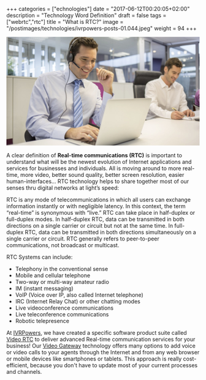 +++
categories = ["echnologies"]
date = "2017-06-12T00:20:05+02:00"
description = "Technology Word Definition"
draft = false
tags = ["webrtc","rtc"]
title = "What is RTC?"
image = "/postimages/technologies/ivrpowers-posts-01.044.jpeg"
weight = 94
+++

![Lorem Ipsum](/postimages/technologies/ivrpowers-posts-01.044.jpeg)

A clear definition of **Real-time communications (RTC)** is important to understand what will be the newest evolution of Internet applications and services for businesses and individuals. All is moving around to more real-time, more video, better sound quality, better screen resolution, easier human-interfaces… RTC technology helps to share together most of our senses thru digital networks at light’s speed:

RTC is any mode of telecommunications in which all users can exchange information instantly or with negligible latency. In this context, the term “real-time” is synonymous with “live.” RTC can take place in half-duplex or full-duplex modes. In half-duplex RTC, data can be transmitted in both directions on a single carrier or circuit but not at the same time. In full-duplex RTC, data can be transmitted in both directions simultaneously on a single carrier or circuit. RTC generally refers to peer-to-peer communications, not broadcast or multicast.

RTC Systems can include:

* Telephony in the conventional sense
* Mobile and cellular telephone
* Two-way or multi-way amateur radio
* IM (instant messaging)
* VoIP (Voice over IP, also called Internet telephone)
* IRC (Internet Relay Chat) or other chatting modes
* Live videoconference communications
* Live teleconference communications
* Robotic telepresence

At [IVRPowers](http://www.ivrpowers.com), we have created a specific software product suite called [Video RTC](http://videortc.ivrpowers.com) to deliver advanced Real-time communication services for your business! Our [Video Gateway](http://www.ivrpowers.com/videortc/) technology offers many options to add voice or video calls to your agents through the Internet and from any web browser or mobile devices like smartphones or tablets. This approach is really cost-efficient, because you don't have to update most of your current processes and channels.